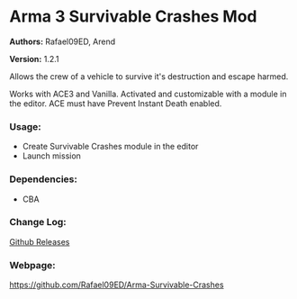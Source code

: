 # Arma 3 Survivable Crashes Mod

**Authors:** Rafael09ED, Arend

**Version:** 1.2.1

Allows the crew of a vehicle to survive it's destruction and escape harmed. 

Works with ACE3 and Vanilla. Activated and customizable with a module in the editor.
ACE must have Prevent Instant Death enabled.

### Usage:

- Create Survivable Crashes module in the editor
- Launch mission

### Dependencies:

- CBA

### Change Log:

[Github Releases](https://github.com/Rafael09ED/Arma-Survivable-Crashes/releases)

### Webpage:

https://github.com/Rafael09ED/Arma-Survivable-Crashes
